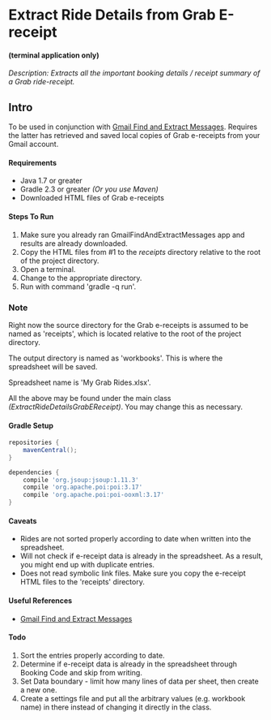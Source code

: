 # Extract Ride Details from Grab E-receipt
#### (terminal application only)

*Description: Extracts all the important booking details / receipt summary of a Grab ride-receipt.*

## Intro

To be used in conjunction with [Gmail Find and Extract Messages](https://github.com/junyamut/GmailFindAndExtractMessages). Requires the latter has retrieved and saved local copies of Grab e-receipts from your Gmail account.  

#### Requirements
* Java 1.7 or greater
* Gradle 2.3 or greater *(Or you use Maven)*
* Downloaded HTML files of Grab e-receipts

#### Steps To Run
1. Make sure you already ran GmailFindAndExtractMessages app and results are already downloaded.
2. Copy the HTML files from #1 to the *receipts* directory relative to the root of the project directory.
2. Open a terminal. 
3. Change to the appropriate directory.
4. Run with command 'gradle -q run'.

### Note
Right now the source directory for the Grab e-receipts is assumed to be named as 'receipts', which is located relative to the root of the project directory.

The output directory is named as 'workbooks'. This is where the spreadsheet will be saved.

Spreadsheet name is 'My Grab Rides.xlsx'.

All the above may be found under the main class *(ExtractRideDetailsGrabEReceipt)*.  You may change this as necessary.

#### Gradle Setup
```gradle
repositories {
	mavenCentral();
}

dependencies {
	compile 'org.jsoup:jsoup:1.11.3'
	compile 'org.apache.poi:poi:3.17'
	compile 'org.apache.poi:poi-ooxml:3.17'
}
```
#### Caveats
* Rides are not sorted properly according to date when written into the spreadsheet.
* Will not check if e-receipt data is already in the spreadsheet. As a result, you might end up with duplicate entries.
* Does not read symbolic link files. Make sure you copy the e-receipt HTML files to the 'receipts' directory.

#### Useful References
* [Gmail Find and Extract Messages](https://github.com/junyamut/GmailFindAndExtractMessages)

#### Todo
1. Sort the entries properly according to date. 
2. Determine if e-receipt data is already in the spreadsheet through Booking Code and skip from writing. 
3. Set Data boundary - limit how many lines of data per sheet, then create a new one.
4. Create a settings file and put all the arbitrary values (e.g. workbook name) in there instead of changing it directly in the class.